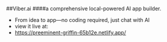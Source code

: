 ##Viber.ai
####a comprehensive local-powered AI app builder.
- From idea to app—no coding required, just chat with AI
- view it live at:
- https://preeminent-griffin-65b12e.netlify.app/

